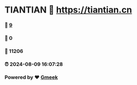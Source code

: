 # TIANTIAN :link: https://tiantian.cn 
### :page_facing_up: [9](https://tiantian.cn/tag.html) 
### :speech_balloon: 0 
### :hibiscus: 11206 
### :alarm_clock: 2024-08-09 16:07:28 
### Powered by :heart: [Gmeek](https://github.com/Meekdai/Gmeek)

